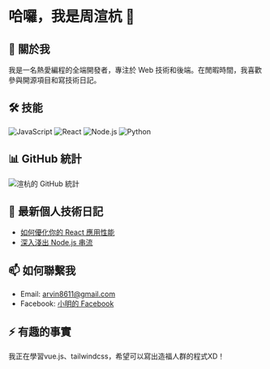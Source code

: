 # 哈囉，我是周渲杭 👋

## 🚀 關於我
我是一名熱愛編程的全端開發者，專注於 Web 技術和後端。在閒暇時間，我喜歡參與開源項目和寫技術日記。

## 🛠 技能
![JavaScript](https://img.shields.io/badge/-JavaScript-F7DF1E?style=flat-square&logo=javascript&logoColor=black)
![React](https://img.shields.io/badge/-React-61DAFB?style=flat-square&logo=react&logoColor=black)
![Node.js](https://img.shields.io/badge/-Node.js-339933?style=flat-square&logo=node.js&logoColor=white)
![Python](https://img.shields.io/badge/-Python-3776AB?style=flat-square&logo=python&logoColor=white)

## 📊 GitHub 統計
![渲杭的 GitHub 統計](https://github-readme-stats.vercel.app/api?username=abcdfrfj&show_icons=true&theme=radical)

## 📝 最新個人技術日記
- [如何優化你的 React 應用性能](https://myblog.com/optimize-react-app)
- [深入淺出 Node.js 串流](https://myblog.com/nodejs-streams)

## 📫 如何聯繫我
- Email: arvin8611@gmail.com
- Facebook: [小明的 Facebook]([https://www.linkedin.com/in/abcabcrgrgr](https://www.facebook.com/xuanhang.zhou))

## ⚡ 有趣的事實
我正在學習vue.js、tailwindcss，希望可以寫出造福人群的程式XD！
